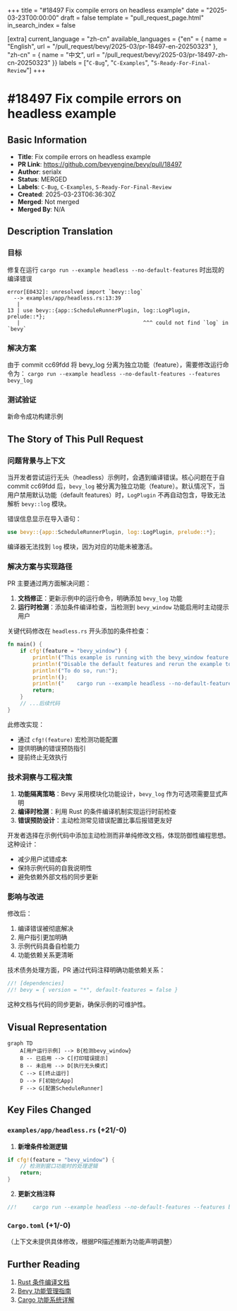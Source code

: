 +++
title = "#18497 Fix compile errors on headless example"
date = "2025-03-23T00:00:00"
draft = false
template = "pull_request_page.html"
in_search_index = false

[extra]
current_language = "zh-cn"
available_languages = {"en" = { name = "English", url = "/pull_request/bevy/2025-03/pr-18497-en-20250323" }, "zh-cn" = { name = "中文", url = "/pull_request/bevy/2025-03/pr-18497-zh-cn-20250323" }}
labels = ["`C-Bug`", "`C-Examples`", "`S-Ready-For-Final-Review`"]
+++

# #18497 Fix compile errors on headless example

## Basic Information
- **Title**: Fix compile errors on headless example
- **PR Link**: https://github.com/bevyengine/bevy/pull/18497
- **Author**: serialx
- **Status**: MERGED
- **Labels**: `C-Bug`, `C-Examples`, `S-Ready-For-Final-Review`
- **Created**: 2025-03-23T06:36:30Z
- **Merged**: Not merged
- **Merged By**: N/A

## Description Translation
### 目标
修复在运行 `cargo run --example headless --no-default-features` 时出现的编译错误

```
error[E0432]: unresolved import `bevy::log`
  --> examples/app/headless.rs:13:39
   |
13 | use bevy::{app::ScheduleRunnerPlugin, log::LogPlugin, prelude::*};
   |                                       ^^^ could not find `log` in `bevy`
```

### 解决方案
由于 commit cc69fdd 将 bevy_log 分离为独立功能（feature），需要修改运行命令为：
`cargo run --example headless --no-default-features --features bevy_log`

### 测试验证
新命令成功构建示例

## The Story of This Pull Request

### 问题背景与上下文
当开发者尝试运行无头（headless）示例时，会遇到编译错误。核心问题在于自 commit cc69fdd 后，`bevy_log` 被分离为独立功能（feature）。默认情况下，当用户禁用默认功能（default features）时，`LogPlugin` 不再自动包含，导致无法解析 `bevy::log` 模块。

错误信息显示在导入语句：
```rust
use bevy::{app::ScheduleRunnerPlugin, log::LogPlugin, prelude::*};
```
编译器无法找到 `log` 模块，因为对应的功能未被激活。

### 解决方案与实现路径
PR 主要通过两方面解决问题：

1. **文档修正**：更新示例中的运行命令，明确添加 `bevy_log` 功能
2. **运行时检测**：添加条件编译检查，当检测到 `bevy_window` 功能启用时主动提示用户

关键代码修改在 `headless.rs` 开头添加的条件检查：
```rust
fn main() {
    if cfg!(feature = "bevy_window") {
        println!("This example is running with the bevy_window feature enabled and will not run headless.");
        println!("Disable the default features and rerun the example to run headless.");
        println!("To do so, run:");
        println!();
        println!("    cargo run --example headless --no-default-features --features bevy_log");
        return;
    }
    // ...后续代码
}
```
此修改实现：
- 通过 `cfg!(feature)` 宏检测功能配置
- 提供明确的错误预防指引
- 提前终止无效执行

### 技术洞察与工程决策
1. **功能隔离策略**：Bevy 采用模块化功能设计，`bevy_log` 作为可选项需要显式声明
2. **编译时检测**：利用 Rust 的条件编译机制实现运行时前检查
3. **错误预防设计**：主动检测常见错误配置比事后报错更友好

开发者选择在示例代码中添加主动检测而非单纯修改文档，体现防御性编程思想。这种设计：
- 减少用户试错成本
- 保持示例代码的自我说明性
- 避免依赖外部文档的同步更新

### 影响与改进
修改后：
1. 编译错误被彻底解决
2. 用户指引更加明确
3. 示例代码具备自检能力
4. 功能依赖关系更清晰

技术债务处理方面，PR 通过代码注释明确功能依赖关系：
```rust
//! [dependencies]
//! bevy = { version = "*", default-features = false }
```
这种文档与代码的同步更新，确保示例的可维护性。

## Visual Representation

```mermaid
graph TD
    A[用户运行示例] --> B{检测bevy_window}
    B -- 已启用 --> C[打印错误提示]
    B -- 未启用 --> D[执行无头模式]
    C --> E[终止运行]
    D --> F[初始化App]
    F --> G[配置ScheduleRunner]
```

## Key Files Changed

### `examples/app/headless.rs` (+21/-0)
1. **新增条件检测逻辑**
```rust
if cfg!(feature = "bevy_window") {
    // 检测到窗口功能时的处理逻辑
    return;
}
```
2. **更新文档注释**
```rust
//!     cargo run --example headless --no-default-features --features bevy_log
```

### `Cargo.toml` (+1/-0)
（上下文未提供具体修改，根据PR描述推断为功能声明调整）

## Further Reading
1. [Rust 条件编译文档](https://doc.rust-lang.org/reference/conditional-compilation.html)
2. [Bevy 功能管理指南](https://bevy-cheatbook.github.io/features.html)
3. [Cargo 功能系统详解](https://doc.rust-lang.org/cargo/reference/features.html)